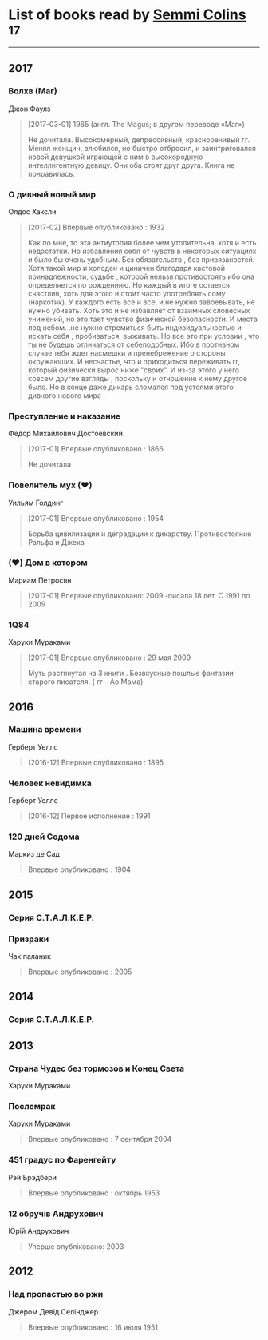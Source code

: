 # List of books read by [Semmi Colins ](https://plus.google.com/100632786848817999592)<sup>17</sup>
---

## 2017

### Волхв (Маг)
Джон Фаулз
> [2017-03-01] 1965
>  (англ. The Magus; в другом переводе «Маг»)
> 
> Не дочитала. Высокомерный, депрессивный, красноречивый гг. Менял женщин, влюбился, но быстро отбросил, и заинтриговался новой девушкой играющей с ним в высокородную интеллигентную девицу. Они оба стоят друг друга. Книга не понравилась.


### О дивный новый мир
Олдос Хаксли
> [2017-02] Впервые опубликовано : 1932
> 
> Как по мне, то эта антиутопия более чем утопительна, хотя и есть недостатки. Но избавления себя от чувств в некоторых ситуациях и было бы очень удобным. Без обязательств , без привязаностей. Хотя такой мир и холоден и циничен благодаря кастовой принадлежности, судьбе , которой нельзя противостоять ибо она определяется по рождениню. Но каждый в итоге остается счастлив, хоть для этого и стоит часто употреблять сому (наркотик). У  каждого есть все и все, и не нужно завоевывать, не нужно убивать. Хоть это и не избавляет от взаимных словесных унижений, но это тает чувство физической безопасности. И места под небом. .не нужно стремиться быть индивидуальностью и искать себя , пробиваться, выживать. Но все это при условии , что  ты не будешь отличаться от себеподобных. Ибо в противном случае тебя ждет насмешки и пренебрежение о стороны окружающих. И несчастье, что и приходиться переживать гг, который физически вырос ниже "своих". И из-за этого у него совсем другие взгляды , поскольку и отношение к нему другое было. 
> Но в конце даже дикарь сломался под устоями этого дивного нового мира .


### Преступление и наказание
Федор Михайлович Достоевский
> [2017-01] Впервые опубликовано : 1866
> 
> Не дочитала


### Повелитель мух                (♥)
Уильям Голдинг
> [2017-01] Впервые опубликовано : 1954
> 
> Борьба цивилизации и деградации к дикарству. Противостояние  Ральфа и Джека


### (♥) Дом в котором
Мариам Петросян
> [2017-01] Впервые опубликовано: 2009
> -писала 18 лет. С 1991 по 2009


### 1Q84
Харуки Мураками
> [2017-01] Впервые опубликовано : 29 мая 2009
> 
> Муть растянутая на 3 книги . Безвкусные пошлые фантазии старого писателя. ( гг - Ао Мама)



## 2016

### Машина времени
Герберт Уеллс
> [2016-12] Впервые опубликовано : 1895


### Человек невидимка
Герберт Уеллс
> [2016-12] Первое исполнение : 1991


### 120 дней Содома
Маркиз де Сад
> Впервые опубликовано : 1904



## 2015

### Серия С.Т.А.Л.К.Е.Р.


### Призраки
Чак паланик
> Впервые опубликовано : 2005



## 2014

### Серия С.Т.А.Л.К.Е.Р.



## 2013

### Страна Чудес без тормозов и Конец Света
Харуки Мураками


### Послемрак
Харуки Мураками
> Впервые опубликовано : 7 сентября 2004


### 451 градус по Фаренгейту
Рэй Брэдбери
> Впервые опубликовано : октябрь 1953


### 12 обручів Андрухович
Юрій Андрухович
> Уперше опубліковано: 2003



## 2012

### Над пропастью во ржи
Джером Девід Селінджер
> Впервые опубликовано : 16 июля 1951



